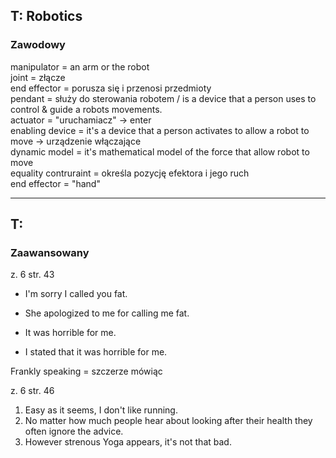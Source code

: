 ## T: Robotics
### Zawodowy

manipulator = an arm or the robot  
joint = złącze  
end effector = porusza się i przenosi przedmioty  
pendant = służy do sterowania robotem / is a device that a person uses to control & guide a robots movements.  
actuator = "uruchamiacz" → enter  
enabling device = it's a device that a person activates to allow a robot to move → urządzenie włączające  
dynamic model = it's mathematical model of the force that allow robot to move  
equality contruraint = określa pozycję efektora i jego ruch  
end effector = "hand"  

---

## T:
### Zaawansowany
z. 6 str. 43  
- I'm sorry I called you fat.
- She apologized to me for calling me fat.  


- It was horrible for me.
- I stated that it was horrible for me.


Frankly speaking = szczerze mówiąc

z. 6 str. 46
1. Easy as it seems, I don't like running.
2. No matter how much people hear about looking after their health they often ignore the advice.
3. However strenous Yoga appears, it's not that bad.